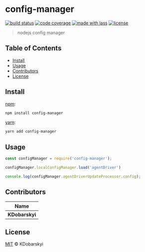 # config-manager

[![build status](https://img.shields.io/travis/KDobarskyi/config-manager.svg)](https://travis-ci.org/KDobarskyi/config-manager)
[![code coverage](https://img.shields.io/codecov/c/github/KDobarskyi/config-manager.svg)](https://codecov.io/gh/KDobarskyi/config-manager)
[![made with lass](https://img.shields.io/badge/made_with-lass-95CC28.svg)](https://lass.js.org)
[![license](https://img.shields.io/github/license/KDobarskyi/config-manager.svg)](LICENSE)

> nodejs config manager


## Table of Contents

* [Install](#install)
* [Usage](#usage)
* [Contributors](#contributors)
* [License](#license)


## Install

[npm][]:

```sh
npm install config-manager
```

[yarn][]:

```sh
yarn add config-manager
```


## Usage

```js
const configManager = require('config-manager');

configManager.localConfigManager.load('agentDriver')

console.log(configManager.agentDriverUpdateProcessor.config);
```


## Contributors

| Name           |
| -------------- |
| **KDobarskyi** |


## License

[MIT](LICENSE) © KDobarskyi


## 

[npm]: https://www.npmjs.com/

[yarn]: https://yarnpkg.com/
